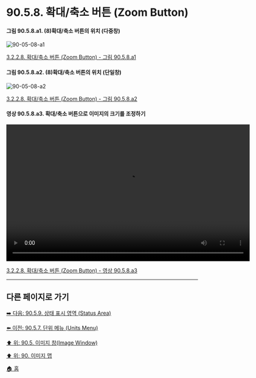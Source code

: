 # 90.5.8. 확대/축소 버튼 (Zoom Button)

<a id="90-05-08-a1"></a>

#### 그림 90.5.8.a1. (8)확대/축소 버튼의 위치 (다중창)
![90-05-08-a1](https://github.com/wonder13662/gimp/assets/15767104/7bcf7ccd-66db-44e0-8690-dc8da41ae968)

[3.2.2.8. 확대/축소 버튼 (Zoom Button) - 그림 90.5.8.a1](./03-02-02-08-zoom-button.md#90-05-08-a1)

<a id="90-05-08-a2"></a>

#### 그림 90.5.8.a2. (8)확대/축소 버튼의 위치 (단일창)
![90-05-08-a2](https://github.com/wonder13662/gimp/assets/15767104/9096f67c-b773-439d-8154-a17624d6c6d2)

[3.2.2.8. 확대/축소 버튼 (Zoom Button) - 그림 90.5.8.a2](./03-02-02-08-zoom-button.md#90-05-08-a2)

<a id="90-05-08-a3"></a>

#### 영상 90.5.8.a3. 확대/축소 버튼으로 이미지의 크기를 조정하기
<video controls="controls" width="640" height="360" environment="MacOS:Sonoma 14.2.1 GIMP 2.10.36" src="https://github.com/wonder13662/gimp/assets/15767104/a1fea92d-db44-4fa8-a7d6-ba5527d25498"></video>

[3.2.2.8. 확대/축소 버튼 (Zoom Button) - 영상 90.5.8.a3](./03-02-02-08-zoom-button.md#90-05-08-a3)

***

## 다른 페이지로 가기

[➡️ 다음: 90.5.9. 상태 표시 영역 (Status Area)](./90-05-09-status_area.md)

[⬅️ 이전: 90.5.7. 단위 메뉴 (Units Menu)](./90-05-07-units_menu.md)

[⬆️ 위: 90.5. 이미지 창(Image Window)](./90-05-00-image_window.md)

[⬆️ 위: 90. 이미지 맵](./90-00-image-map.md)

[🏠 홈](./00-home.md)
